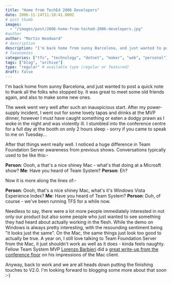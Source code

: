 ```yaml
---
title: "Home from TechEd 2006 Developers"
date: 2006-11-14T11:18:41.000Z
# post thumb
images:
  - "/images/post/2006-home-from-teched-2006-developers.jpg"
#author
author: "Martin Woodward"
# description
description: "I'm back home from sunny Barcelona, and just wanted to post a quick note to thank all the folks who stopped by."
# Taxonomies
categories: ["tfs", "technology", "dotnet", "maker", "web", "personal"]
tags: ["blog", "archive"]
type: "regular" # available type (regular or featured)
draft: false
---
```

[](http://www.woodwardweb.com/WindowsLiveWriter/HomefromTechEd2006Developers_9F0A/booth%5B1%5D.jpg)I'm back home from sunny Barcelona, and just wanted to post a quick note to thank all the folks who stopped by.  It was great to meet some old friends again, and also to make some new ones. 

The week went very well after such an inauspicious start.  After my power-supply incident, I went out for some lovely tapas and drinks at the MVP dinner, however I must have caught something or eaten a dodgy prawn as I woke in the night and was violently ill.   I stumbled into the conference centre for a full day at the booth on only 2 hours sleep - sorry if you came to speak to me on Tuesday... 

After that things went really well.  I noticed a huge difference in Team Foundation Server awareness from previous shows.  Conversations typically used to be like this:-  

**Person**:  Oooh, a that's a nice shiney Mac - what's that doing at a Microsft show?
**Me**:  Have you heard of Team System?
**Person**: Eh? 

Now it is more along the lines of:-  

**Person**:  Oooh, that's a nice shiney Mac, what's it's Windows Vista Experience Index?
**Me**:  Have you heard of Team System?
**Person**: Duh, of course - we've been running TFS for a while now. 

Needless to say, there were a lot more people immediately interested in not only our product but also some people who just wanted to see something they had heard about actually working in the flesh.  While the demo on Windows is always pretty interesting, with the resounding sentiment being "it looks just the same".  On the Mac, the same things just look too good to actually be true.  A year on, I still love talking to Team Foundation Server from the Mac, it just shouldn't work as well as it does - kinda feels naughty.  Fellow Team System MVP [Lorenzo Barbieri](http://blogs.ugidotnet.org/lbarbieri/) did a [great write-up from the conference floor](http://blogs.ugidotnet.org/lbarbieri/archive/2006/11/08/54193.aspx) on his impressions of the Mac client. 

Anyway, back to work and we are all heads down putting the finishing touches to V2.0.  I'm looking forward to blogging some more about that soon :-)
